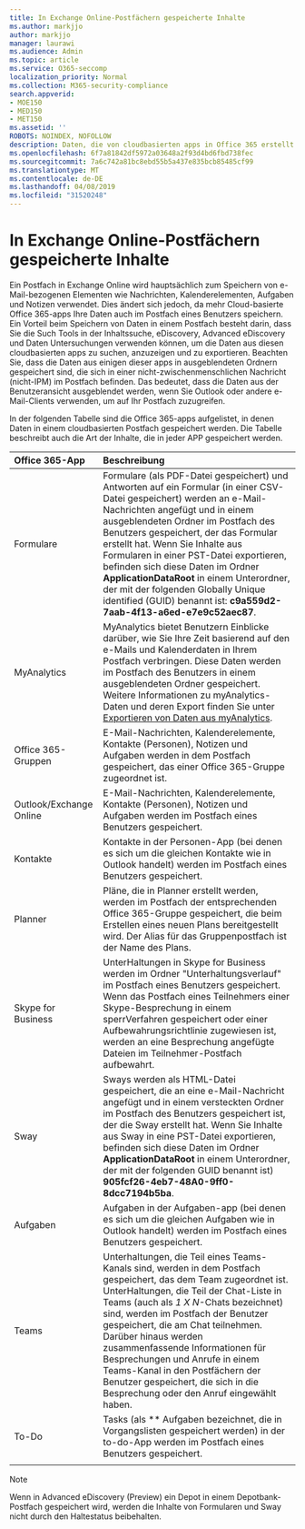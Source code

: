 ```yaml
---
title: In Exchange Online-Postfächern gespeicherte Inhalte
ms.author: markjjo
author: markjjo
manager: laurawi
ms.audience: Admin
ms.topic: article
ms.service: O365-seccomp
localization_priority: Normal
ms.collection: M365-security-compliance
search.appverid:
- MOE150
- MED150
- MET150
ms.assetid: ''
ROBOTS: NOINDEX, NOFOLLOW
description: Daten, die von cloudbasierten apps in Office 365 erstellt werden, werden in der Microsoft-Cloud in das Exchange Online-Postfach eines Benutzers gespeichert.
ms.openlocfilehash: 6f7a81842df5972a03648a2f93d4bd6fbd738fec
ms.sourcegitcommit: 7a6c742a81bc8ebd55b5a437e835bcb85485cf99
ms.translationtype: MT
ms.contentlocale: de-DE
ms.lasthandoff: 04/08/2019
ms.locfileid: "31520248"
---
```

# <a name="content-stored-in-exchange-online-mailboxes"></a>In Exchange Online-Postfächern gespeicherte Inhalte

Ein Postfach in Exchange Online wird hauptsächlich zum Speichern von e-Mail-bezogenen Elementen wie Nachrichten, Kalenderelementen, Aufgaben und Notizen verwendet. Dies ändert sich jedoch, da mehr Cloud-basierte Office 365-apps Ihre Daten auch im Postfach eines Benutzers speichern. Ein Vorteil beim Speichern von Daten in einem Postfach besteht darin, dass Sie die Such Tools in der Inhaltssuche, eDiscovery, Advanced eDiscovery und Daten Untersuchungen verwenden können, um die Daten aus diesen cloudbasierten apps zu suchen, anzuzeigen und zu exportieren. Beachten Sie, dass die Daten aus einigen dieser apps in ausgeblendeten Ordnern gespeichert sind, die sich in einer nicht-zwischenmenschlichen Nachricht (nicht-IPM) im Postfach befinden. Das bedeutet, dass die Daten aus der Benutzeransicht ausgeblendet werden, wenn Sie Outlook oder andere e-Mail-Clients verwenden, um auf Ihr Postfach zuzugreifen.

In der folgenden Tabelle sind die Office 365-apps aufgelistet, in denen Daten in einem cloudbasierten Postfach gespeichert werden. Die Tabelle beschreibt auch die Art der Inhalte, die in jeder APP gespeichert werden.

|Office 365-App  |Beschreibung  |
|:---------|:---------|
|Formulare     <br/> |Formulare (als PDF-Datei gespeichert) und Antworten auf ein Formular (in einer CSV-Datei gespeichert) werden an e-Mail-Nachrichten angefügt und in einem ausgeblendeten Ordner im Postfach des Benutzers gespeichert, der das Formular erstellt hat. Wenn Sie Inhalte aus Formularen in einer PST-Datei exportieren, befinden sich diese Daten im Ordner **ApplicationDataRoot** in einem Unterordner, der mit der folgenden Globally Unique identified (GUID) benannt ist: **c9a559d2-7aab-4f13-a6ed-e7e9c52aec87**.        <br/> |
|MyAnalytics    <br/> |   MyAnalytics bietet Benutzern Einblicke darüber, wie Sie Ihre Zeit basierend auf den e-Mails und Kalenderdaten in Ihrem Postfach verbringen. Diese Daten werden im Postfach des Benutzers in einem ausgeblendeten Ordner gespeichert. Weitere Informationen zu myAnalytics-Daten und deren Export finden Sie unter [Exportieren von Daten aus myAnalytics](manage-gdpr-data-subject-requests-with-the-dsr-case-tool.md#exporting-data-from-myanalytics-and-the-office-roaming-service).      <br/> |
|Office 365-Gruppen    <br/>|  E-Mail-Nachrichten, Kalenderelemente, Kontakte (Personen), Notizen und Aufgaben werden in dem Postfach gespeichert, das einer Office 365-Gruppe zugeordnet ist.       <br/> |
|Outlook/Exchange Online<br/>|  E-Mail-Nachrichten, Kalenderelemente, Kontakte (Personen), Notizen und Aufgaben werden im Postfach eines Benutzers gespeichert.       <br/> |
|Kontakte    <br/> |  Kontakte in der Personen-App (bei denen es sich um die gleichen Kontakte wie in Outlook handelt) werden im Postfach eines Benutzers gespeichert.      <br/> |
|Planner     <br/> |   Pläne, die in Planner erstellt werden, werden im Postfach der entsprechenden Office 365-Gruppe gespeichert, die beim Erstellen eines neuen Plans bereitgestellt wird. Der Alias für das Gruppenpostfach ist der Name des Plans.      <br/> |
|Skype for Business    <br/>  | UnterHaltungen in Skype for Business werden im Ordner "Unterhaltungsverlauf" im Postfach eines Benutzers gespeichert. Wenn das Postfach eines Teilnehmers einer Skype-Besprechung in einem sperrVerfahren gespeichert oder einer Aufbewahrungsrichtlinie zugewiesen ist, werden an eine Besprechung angefügte Dateien im Teilnehmer-Postfach aufbewahrt.         <br/> |
|Sway     <br/> |  Sways werden als HTML-Datei gespeichert, die an eine e-Mail-Nachricht angefügt und in einem versteckten Ordner im Postfach des Benutzers gespeichert ist, der die Sway erstellt hat. Wenn Sie Inhalte aus Sway in eine PST-Datei exportieren, befinden sich diese Daten im Ordner **ApplicationDataRoot** in einem Unterordner, der mit der folgenden GUID benannt ist) **905fcf26-4eb7-48A0-9ff0-8dcc7194b5ba**.       <br/> |
|Aufgaben    <br/> |  Aufgaben in der Aufgaben-app (bei denen es sich um die gleichen Aufgaben wie in Outlook handelt) werden im Postfach eines Benutzers gespeichert.       <br/> |
|Teams    <br/>  |Unterhaltungen, die Teil eines Teams-Kanals sind, werden in dem Postfach gespeichert, das dem Team zugeordnet ist. UnterHaltungen, die Teil der Chat-Liste in Teams (auch als *1 X N*-Chats bezeichnet) sind, werden im Postfach der Benutzer gespeichert, die am Chat teilnehmen. Darüber hinaus werden zusammenfassende Informationen für Besprechungen und Anrufe in einem Teams-Kanal in den Postfächern der Benutzer gespeichert, die sich in die Besprechung oder den Anruf eingewählt haben. <br/> | 
|To-Do  <br/> | Tasks (als ** Aufgaben bezeichnet, die in Vorgangslisten gespeichert werden) in der to-do-App werden im Postfach eines Benutzers gespeichert.        <br/> |
||||

> [!NOTE]
> Wenn in Advanced eDiscovery (Preview) ein Depot in einem Depotbank-Postfach gespeichert wird, werden die Inhalte von Formularen und Sway nicht durch den Haltestatus beibehalten. 